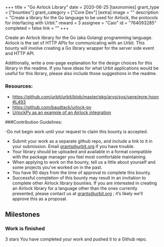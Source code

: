 +++
title = "Go Airlock Library"
date = 2020-06-25
[taxonomies]
grant_type = ["bounties"]
grant_category = ["Core Dev"]
[extra]
image = ""
description = "Create a library for the Go language to be used for Airlock, the protocols for interfacing with Urbit."
reward = 3
assignee = "Caio"
id = "764093285"
completed = false
link = ""
+++

Create an Airlock library for the Go (aka Golang) programming language. Airlock is the set of HTTP APIs for communicating with an Urbit. This bounty will involve creating a Go library wrapper for the server side event and HTTP API. 

Additionally, write a one-page explanation for the design choices for this library in the readme. If you have ideas for what Urbit applications would be useful for this library, please also include those suggestions in the readme.

### Resources:

- https://github.com/urbit/urbit/blob/master/pkg/arvo/sys/vane/eyre.hoon#L493
- https://github.com/baudtack/urlock-py
- [UrlockPy as an example of an Airlock integration](https://github.com/urbit/docs/pull/892)


###Contribution Guidelines:

-Do not begin work until your request to claim this bounty is accepted.
- Submit your work as a separate github repo, and include a link to it in your submission. Email grants@urbit.org if you have trouble.
- Your library should be uploaded and available in a format compatible with the package manager you feel most comfortable maintaining.
- When applying to work on the bounty, tell us a little about yourself and some projects you’ve worked on in the past.
- You have 90 days from the time of approval to complete this bounty.
- Successful completion of this bounty may result in an invitation to complete other Airlock library bounties. If you are interested in creating an Airlock library for a language other than the ones currently presented, please contact us at grants@urbit.org ; it’s likely we’ll approve this as a proposal.


## Milestones


### Work is finished
3 stars
You have completed your work and pushed it to a Github repo.

    